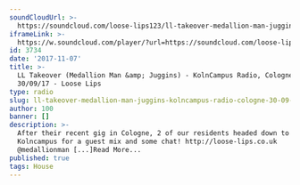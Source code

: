 ```yaml
---
soundCloudUrl: >-
  https://soundcloud.com/loose-lips123/ll-takeover-medallion-man-juggins-kolncampus-radio-cologne-300917
iframeLink: >-
  https://w.soundcloud.com/player/?url=https://soundcloud.com/loose-lips123/ll-takeover-medallion-man-juggins-kolncampus-radio-cologne-300917&color=00aabb&auto_play=false&hide_related=false&show_comments=true&show_user=true&show_reposts=false
id: 3734
date: '2017-11-07'
title: >-
  LL Takeover (Medallion Man &amp; Juggins) - KolnCampus Radio, Cologne -
  30/09/17 - Loose Lips
type: radio
slug: ll-takeover-medallion-man-juggins-kolncampus-radio-cologne-30-09-17
author: 100
banner: []
description: >-
  After their recent gig in Cologne, 2 of our residents headed down to
  Kolncampus for a guest mix and some chat! http://loose-lips.co.uk
  @medallionman [...]Read More...
published: true
tags: House
---
```

